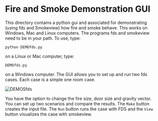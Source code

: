 # Fire and Smoke Demonstration GUI

This directory contains a python gui and associated for demonstrating (using fds and Smokeview) how fire and smoke behave.  This works on Windows, Mac and Linux computers.  The programs fds and smokeview need to be in your path.  To use, type:

```python DEMOfds.py```

on a Linux or Mac computer, type:

```DEMOfds.py```

on a Windows computer. The GUI allows you to set up and run two fds cases.  Each case is a simple one room case.  

![DEMOSfds](https://github.com/firemodels/smv/assets/12403014/bca85dba-29f3-4565-b914-de6b7631a622)

You have the option to change the fire size, door size and gravity vector.  You can set up two scenarios and compare the results. The `Make` button creates the input file.  The `Run` button runs the case with FDS and the `View` button visualizes the case with smokeview.



